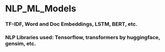 # NLP_ML_Models
### TF-IDF, Word and Doc Embeddings, LSTM, BERT, etc. 
### NLP Libraries used: Tensorflow, transformers by huggingface, gensim, etc. 
